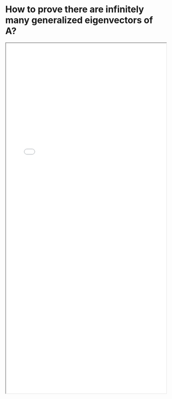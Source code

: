 # How to prove there are infinitely many generalized eigenvectors of A?


<!--more-->

<iframe src="./pdf/infinitely_generalised_eigenvector.pdf" height="1100px" width="100%"></iframe>

